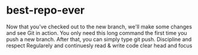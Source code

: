 # best-repo-ever
Now that you’ve checked out to the new branch, we'll make some changes and see Git in action.
You only need this long command the first time you push a new branch. After that, you can simply type git push.
Discipline and respect
Regularely and continuesly
read & write code
clear head and focus 